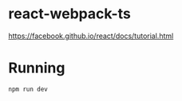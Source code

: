 # react-webpack-ts
https://facebook.github.io/react/docs/tutorial.html

# Running

```npm run dev```